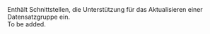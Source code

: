 <Namespace Name="Microsoft.Azure.Management.Dns.Fluent.DnsRecordSet.UpdateARecordSet">
  <Docs>
    <summary>Enthält Schnittstellen, die Unterstützung für das Aktualisieren einer Datensatzgruppe ein.</summary> 
    <remarks>To be added.</remarks>
  </Docs>
</Namespace>
